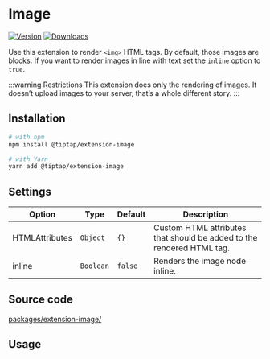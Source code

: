 # Image
[![Version](https://img.shields.io/npm/v/@tiptap/extension-image.svg?label=version)](https://www.npmjs.com/package/@tiptap/extension-image)
[![Downloads](https://img.shields.io/npm/dm/@tiptap/extension-image.svg)](https://npmcharts.com/compare/@tiptap/extension-image?minimal=true)

Use this extension to render `<img>` HTML tags. By default, those images are blocks. If you want to render images in line with text  set the `inline` option to `true`.

:::warning Restrictions
This extension does only the rendering of images. It doesn’t upload images to your server, that’s a whole different story.
:::

## Installation
```bash
# with npm
npm install @tiptap/extension-image

# with Yarn
yarn add @tiptap/extension-image
```

## Settings
| Option         | Type      | Default | Description                                                           |
| -------------- | --------- | ------- | --------------------------------------------------------------------- |
| HTMLAttributes | `Object`  | `{}`    | Custom HTML attributes that should be added to the rendered HTML tag. |
| inline         | `Boolean` | `false` | Renders the image node inline.                                        |

## Source code
[packages/extension-image/](https://github.com/ueberdosis/tiptap-next/blob/main/packages/extension-image/)

## Usage
<demo name="Nodes/Image" />
